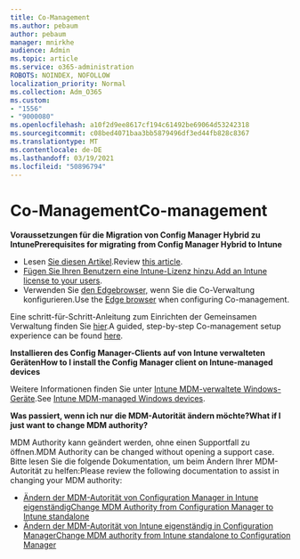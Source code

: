 ```yaml
---
title: Co-Management
ms.author: pebaum
author: pebaum
manager: mnirkhe
audience: Admin
ms.topic: article
ms.service: o365-administration
ROBOTS: NOINDEX, NOFOLLOW
localization_priority: Normal
ms.collection: Adm_O365
ms.custom:
- "1556"
- "9000080"
ms.openlocfilehash: a10f2d9ee8617cf194c61492be69064d53242318
ms.sourcegitcommit: c08bed4071baa3bb5879496df3ed44fb828c8367
ms.translationtype: MT
ms.contentlocale: de-DE
ms.lasthandoff: 03/19/2021
ms.locfileid: "50896794"
---
```

# <a name="co-management"></a><span data-ttu-id="4c64b-102">Co-Management</span><span class="sxs-lookup"><span data-stu-id="4c64b-102">Co-management</span></span>

<span data-ttu-id="4c64b-103">**Voraussetzungen für die Migration von Config Manager Hybrid zu Intune**</span><span class="sxs-lookup"><span data-stu-id="4c64b-103">**Prerequisites for migrating from Config Manager Hybrid to Intune**</span></span>

- <span data-ttu-id="4c64b-104">Lesen [Sie diesen Artikel](https://docs.microsoft.com/mem/configmgr/mdm/understand/what-happened-to-hybrid).</span><span class="sxs-lookup"><span data-stu-id="4c64b-104">Review [this article](https://docs.microsoft.com/mem/configmgr/mdm/understand/what-happened-to-hybrid).</span></span>
- <span data-ttu-id="4c64b-105">[Fügen Sie Ihren Benutzern eine Intune-Lizenz hinzu.](https://docs.microsoft.com/mem/intune/fundamentals/licenses-assign)</span><span class="sxs-lookup"><span data-stu-id="4c64b-105">[Add an Intune license to your users](https://docs.microsoft.com/mem/intune/fundamentals/licenses-assign).</span></span>
- <span data-ttu-id="4c64b-106">Verwenden Sie [den Edgebrowser,](https://www.microsoft.com/edge) wenn Sie die Co-Verwaltung konfigurieren.</span><span class="sxs-lookup"><span data-stu-id="4c64b-106">Use the [Edge browser](https://www.microsoft.com/edge) when configuring Co-management.</span></span>

<span data-ttu-id="4c64b-107">Eine schritt-für-Schritt-Anleitung zum Einrichten der Gemeinsamen Verwaltung finden Sie [hier](https://admin.microsoft.com/AdminPortal/Home?#/modernonboarding/comanagesetupguide).</span><span class="sxs-lookup"><span data-stu-id="4c64b-107">A guided, step-by-step Co-management setup experience can be found [here](https://admin.microsoft.com/AdminPortal/Home?#/modernonboarding/comanagesetupguide).</span></span>

<span data-ttu-id="4c64b-108">**Installieren des Config Manager-Clients auf von Intune verwalteten Geräten**</span><span class="sxs-lookup"><span data-stu-id="4c64b-108">**How to I install the Config Manager client on Intune-managed devices**</span></span>

<span data-ttu-id="4c64b-109">Weitere Informationen finden Sie unter [Intune MDM-verwaltete Windows-Geräte](https://docs.microsoft.com/mem/configmgr/core/clients/deploy/deploy-clients-to-windows-computers#bkmk_mdm).</span><span class="sxs-lookup"><span data-stu-id="4c64b-109">See [Intune MDM-managed Windows devices](https://docs.microsoft.com/mem/configmgr/core/clients/deploy/deploy-clients-to-windows-computers#bkmk_mdm).</span></span>

<span data-ttu-id="4c64b-110">**Was passiert, wenn ich nur die MDM-Autorität ändern möchte?**</span><span class="sxs-lookup"><span data-stu-id="4c64b-110">**What if I just want to change MDM authority?**</span></span>

<span data-ttu-id="4c64b-111">MDM Authority kann geändert werden, ohne einen Supportfall zu öffnen.</span><span class="sxs-lookup"><span data-stu-id="4c64b-111">MDM Authority can be changed without opening a support case.</span></span> <span data-ttu-id="4c64b-112">Bitte lesen Sie die folgende Dokumentation, um beim Ändern Ihrer MDM-Autorität zu helfen:</span><span class="sxs-lookup"><span data-stu-id="4c64b-112">Please review the following documentation to assist in changing your MDM authority:</span></span>

- [<span data-ttu-id="4c64b-113">Ändern der MDM-Autorität von Configuration Manager in Intune eigenständig</span><span class="sxs-lookup"><span data-stu-id="4c64b-113">Change MDM Authority from Configuration Manager to Intune standalone</span></span>](https://docs.microsoft.com/mem/configmgr/mdm/understand/what-happened-to-hybrid)
- [<span data-ttu-id="4c64b-114">Ändern der MDM-Autorität von Intune eigenständig in Configuration Manager</span><span class="sxs-lookup"><span data-stu-id="4c64b-114">Change MDM authority from Intune standalone to Configuration Manager</span></span>](https://docs.microsoft.com/mem/configmgr/mdm/understand/what-happened-to-hybrid)
